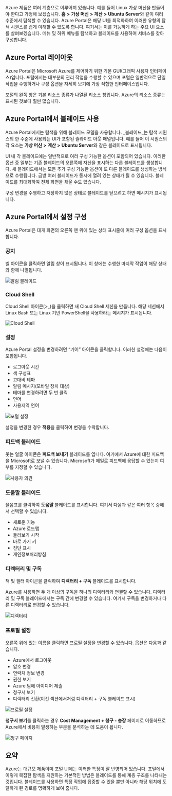 Azure 제품은 여러 계층으로 이루어져 있습니다. 예를 들어 Linux 가상 머신을 만들어야 한다고 가정해 보겠습니다. **홈** **>** **가상 머신** **>** **계산** **>** **Ubuntu Server**와 같이 여러 수준에서 탐색할 수 있습니다. Azure Portal은 해당 UI를 최적화하여 이러한 유형의 탐색 시퀀스를 쉽게 이해할 수 있도록 합니다. 여기서는 이를 가능하게 하는 주요 UI 요소를 살펴보겠습니다. 메뉴 및 하위 메뉴를 탐색하고 블레이드를 사용하여 서비스를 찾아 구성합니다.

## <a name="azure-portal-layout"></a>Azure Portal 레이아웃

Azure Portal은 Microsoft Azure를 제어하기 위한 기본 GUI(그래픽 사용자 인터페이스)입니다. 포털에서는 대부분의 관리 작업을 수행할 수 있으며 포털은 일반적으로 단일 작업을 수행하거나 구성 옵션을 자세히 보기에 가장 적합한 인터페이스입니다.

포털의 왼쪽 창은 기본 리소스 종류가 나열된 리소스 창입니다. Azure의 리소스 종류는 표시된 것보다 훨씬 많습니다.

## <a name="using-blades-in-azure-portal"></a>Azure Portal에서 블레이드 사용

Azure Portal에서는 탐색을 위해 블레이드 모델을 사용합니다. _블레이드_는 탐색 시퀀스의 한 수준에 사용되는 UI가 포함된 슬라이드 아웃 패널입니다. 예를 들어 이 시퀀스의 각 요소는 **가상 머신** **>** **계산** **>** **Ubuntu Server**와 같은 블레이드로 표시됩니다.

UI 내 각 블레이드에는 일반적으로 여러 구성 가능한 옵션이 포함되어 있습니다. 이러한 옵션 중 일부는 기존 블레이드의 오른쪽에 자신을 표시하는 다른 블레이드를 생성합니다. 새 블레이드에서는 모든 추가 구성 가능한 옵션이 또 다른 블레이드를 생성하는 방식으로 수행됩니다. 금방 여러 블레이드가 동시에 열려 있는 상태가 될 수 있습니다. 블레이드를 최대화하여 전체 화면을 채울 수도 있습니다.

구성 변경을 수행하고 저장하지 않은 상태로 블레이드를 닫으려고 하면 메시지가 표시됩니다.

## <a name="configuring-settings-in-azure-portal"></a>Azure Portal에서 설정 구성

Azure Portal은 대개 화면의 오른쪽 맨 위에 있는 상태 표시줄에 여러 구성 옵션을 표시합니다.

### <a name="notifications"></a>공지

벨 아이콘을 클릭하면 알림 창이 표시됩니다. 이 창에는 수행한 마지막 작업이 해당 상태와 함께 나열됩니다.

![알림 블레이드](../images/2-notifications-blade.PNG)

### <a name="cloud-shell"></a>Cloud Shell

Cloud Shell 아이콘(>_)을 클릭하면 새 Cloud Shell 세션을 만듭니다. 해당 세션에서 Linux Bash 또는 Linux 기반 PowerShell을 사용하라는 메시지가 표시됩니다.

![Cloud Shell](../images/2-choose-shell.PNG)

### <a name="settings"></a>설정

Azure Portal 설정을 변경하려면 “기어” 아이콘을 클릭합니다. 이러한 설정에는 다음이 포함됩니다.

* 로그아웃 시간
* 색 구성표
* 고대비 테마
* 알림 메시지(모바일 장치 대상)
* 테마를 변경하려면 두 번 클릭
* 언어
* 사용지역 언어

![포털 설정](../images/2-settings-blade.PNG)

설정을 변경한 경우 **적용**을 클릭하여 변경을 수락합니다.

### <a name="feedback-blade"></a>피드백 블레이드

웃는 얼굴 아이콘은 **피드백 보내기** 블레이드를 엽니다. 여기에서 Azure에 대한 피드백을 Microsoft로 보낼 수 있습니다. Microsoft가 메일로 피드백에 응답할 수 있는지 여부를 지정할 수 있습니다.

![사용자 의견](../images/2-feedback-blade.PNG)

### <a name="help-blade"></a>도움말 블레이드

물음표를 클릭하여 **도움말** 블레이드를 표시합니다. 여기서 다음과 같은 여러 항목 중에서 선택할 수 있습니다.

* 새로운 기능
* Azure 로드맵
* 둘러보기 시작
* 바로 가기 키
* 진단 표시
* 개인정보처리방침

### <a name="directory-and-subscription"></a>디렉터리 및 구독

책 및 필터 아이콘을 클릭하여 **디렉터리 + 구독** 블레이드를 표시합니다.

Azure를 사용하면 두 개 이상의 구독을 하나의 디렉터리와 연결할 수 있습니다. 디렉터리 및 구독 블레이드에서는 구독 간에 변경할 수 있습니다. 여기서 구독을 변경하거나 다른 디렉터리로 변경할 수 있습니다.

![디렉터리](../images/2-directory-blade-1.PNG)

### <a name="profile-settings"></a>프로필 설정

오른쪽 위에 있는 이름을 클릭하면 프로필 설정을 변경할 수 있습니다.
옵션은 다음과 같습니다.

* Azure에서 로그아웃
* 암호 변경
* 연락처 정보 변경
* 권한 보기
* Azure 팀에 아이디어 제출
* 청구서 보기
* 디렉터리 전환(이전 섹션에서처럼 디렉터리 + 구독 블레이드 표시)

![프로필 설정](../images/2-portal-menu.png)

**청구서 보기**를 클릭하는 경우 **Cost Management + 청구 - 송장** 페이지로 이동하므로 Azure에서 비용이 발생하는 부분을 분석하는 데 도움이 됩니다.

![청구 페이지](../images/2-portal-billing.PNG)

## <a name="summary"></a>요약

Azure는 대규모 제품이며 포털 UI에는 이러한 특징이 잘 반영되어 있습니다. 포털에서 이렇게 복잡한 탐색을 지원하는 기본적인 방법은 블레이드를 통해 계층 구조를 나타내는 것입니다. 블레이드를 사용하면 특정 작업에 집중할 수 있을 뿐만 아니라 해당 위치에 도달하게 된 경로를 명확하게 보여 줍니다.